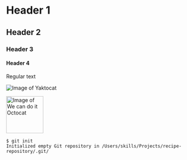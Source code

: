 # Header 1
## Header 2
### Header 3
#### Header 4

Regular text


![Image of Yaktocat](https://octodex.github.com/images/yaktocat.png)


<img src="https://octodex.github.com/images/mona-the-rivetertocat.png" alt="Image of We can do it Octocat" width="100" height="100">

```
$ git init
Initialized empty Git repository in /Users/skills/Projects/recipe-repository/.git/
```
